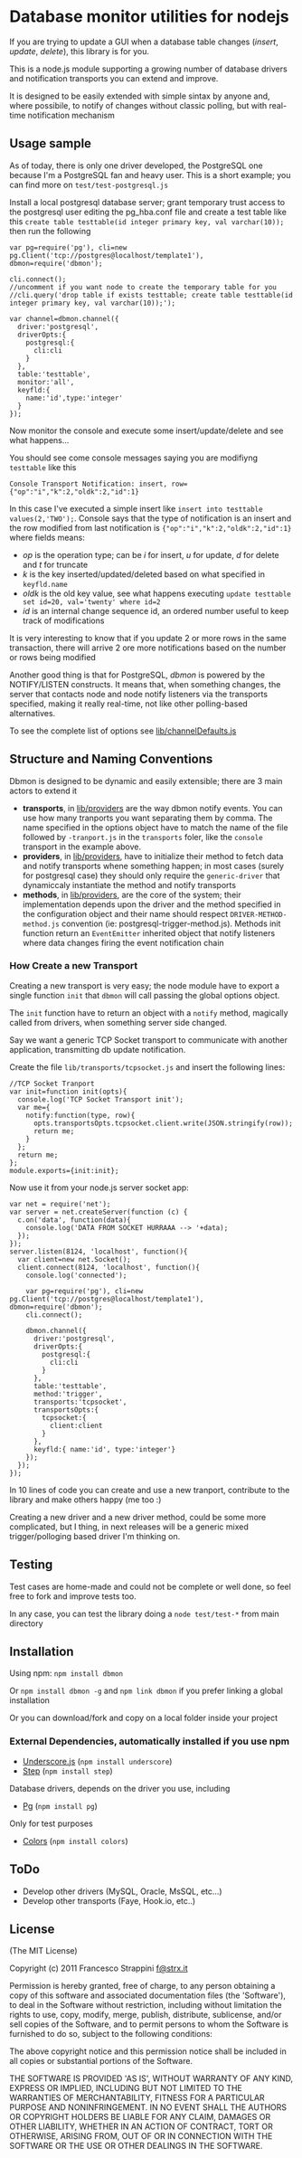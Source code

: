 # Database monitor utilities for nodejs
If you are trying to update a GUI when a database table changes (_insert_, _update_, _delete_), this library is for you.

This is a node.js module supporting a growing number of database drivers and notification transports
you can extend and improve.

It is designed to be easily extended with simple sintax by anyone and, where possibile,
to notify of changes without classic polling, but with real-time notification mechanism

## Usage sample
As of today, there is only one driver developed, the PostgreSQL one because I'm a PostgreSQL fan and heavy user.
This is a short example; you can find more on `test/test-postgresql.js`

Install a local postgresql database server; grant temporary trust access to the postgresql
user editing the pg_hba.conf file and create a test table like this `create table testtable(id integer primary key, val varchar(10));`
then run the following

    var pg=require('pg'), cli=new pg.Client('tcp://postgres@localhost/template1'), dbmon=require('dbmon');

    cli.connect();
    //uncomment if you want node to create the temporary table for you
    //cli.query('drop table if exists testtable; create table testtable(id integer primary key, val varchar(10));');

    var channel=dbmon.channel({
      driver:'postgresql',
      driverOpts:{
        postgresql:{
          cli:cli
        }
      },
      table:'testtable',
      monitor:'all',
      keyfld:{
        name:'id',type:'integer'
      }
    });

Now monitor the console and execute some insert/update/delete and see what happens...

You should see come console messages saying you are modifiyng `testtable` like this

    Console Transport Notification: insert, row={"op":"i","k":2,"oldk":2,"id":1}

In this case I've executed a simple insert like `insert into testtable values(2,'TWO');`.
Console says that the type of notification is an insert and the row modified
from last notification is `{"op":"i","k":2,"oldk":2,"id":1}` where fields means:

  - *op* is the operation type; can be *i* for insert, *u* for update, *d* for delete and *t* for truncate
  - *k* is the key inserted/updated/deleted based on what specified in `keyfld.name`
  - *oldk* is the old key value, see what happens executing `update testtable set id=20, val='twenty' where id=2`
  - *id* is an internal change sequence id, an ordered number useful to keep track of modifications

It is very interesting to know that if you update 2 or more rows in the same transaction, there will
arrive 2 ore more notifications based on the number or rows being modified

Another good thing is that for PostgreSQL, *dbmon* is powered by the NOTIFY/LISTEN constructs. It means
that, when something changes, the server that contacts node and node notify listeners via the transports specified, making
it really real-time, not like other polling-based alternatives.

To see the complete list of options see [lib/channelDefaults.js](https://github.com/straps/node-dbmon/blob/master/lib/channelDefaults.js)


## Structure and Naming Conventions

Dbmon is designed to be dynamic and easily extensible; there are 3 main actors to extend it

  - **transports**, in [lib/providers](https://github.com/straps/node-dbmon/tree/master/lib/transports) are the way dbmon notify events. You can use how many tranports you want separating them by comma. The name specified in the options object have to match the name of the file followed by `-tranport.js` in the `transports` foler, like the `console` transport in the example above.
  - **providers**, in [lib/providers](https://github.com/straps/node-dbmon/tree/master/lib/providers), have to initialize their method to fetch data and notify transports whene something happen; in most cases (surely for postgresql case) they should only require the `generic-driver` that dynamiccaly instantiate the method and notify transports
  - **methods**, in [lib/providers](https://github.com/straps/node-dbmon/tree/master/lib/methods), are the core of the system; their implementation depends upon the driver and the method specified in the configuration object and their name should respect `DRIVER-METHOD-method.js` convention (ie: postgresql-trigger-method.js). Methods init function return an `EventEmitter` inherited object that notify listeners where data changes firing the event notification chain


### How Create a new Transport

Creating a new transport is very easy; the node module have to export a single function `init` that `dbmon` will call passing the global options object.

The `init` function have to return an object with a `notify` method, magically called from drivers, when something server side changed.

Say we want a generic TCP Socket transport to communicate with another application, transmitting db update notification.

Create the file `lib/transports/tcpsocket.js` and insert the following lines:

    //TCP Socket Tranport
    var init=function init(opts){
      console.log('TCP Socket Transport init');
      var me={
        notify:function(type, row){
          opts.transportsOpts.tcpsocket.client.write(JSON.stringify(row));
          return me;
        }
      };
      return me;
    };
    module.exports={init:init};

Now use it from your node.js server socket app:

    var net = require('net');
    var server = net.createServer(function (c) {
      c.on('data', function(data){
        console.log('DATA FROM SOCKET HURRAAA --> '+data);
      });
    });
    server.listen(8124, 'localhost', function(){
      var client=new net.Socket();
      client.connect(8124, 'localhost', function(){
        console.log('connected');

        var pg=require('pg'), cli=new pg.Client('tcp://postgres@localhost/template1'), dbmon=require('dbmon');
        cli.connect();

        dbmon.channel({
          driver:'postgresql',
          driverOpts:{
            postgresql:{
              cli:cli
            }
          },
          table:'testtable',
          method:'trigger',
          transports:'tcpsocket',
          transportsOpts:{
            tcpsocket:{
              client:client
            }
          },
          keyfld:{ name:'id', type:'integer'}
        });
      });
    });

In 10 lines of code you can create and use a new tranport, contribute to the library and make others happy (me too :)

Creating a new driver and a new driver method, could be some more complicated, but I thing, in next releases will be a generic
mixed trigger/polloging based driver I'm thinking on.


## Testing

Test cases are home-made and could not be complete or well done, so feel free to fork and improve tests too.

In any case, you can test the library doing a `node test/test-*` from main directory


## Installation

Using npm: `npm install dbmon`

Or `npm install dbmon -g` and `npm link dbmon` if you prefer linking a global installation

Or you can download/fork and copy on a local folder inside your project


### External Dependencies, automatically installed if you use npm

  - [Underscore.js](http://documentcloud.github.com/underscore/) (`npm install underscore`)
  - [Step](https://github.com/creationix/step) (`npm install step`)

Database drivers, depends on the driver you use, including

  - [Pg](https://github.com/brianc/node-postgres) (`npm install pg`)

Only for test purposes

  - [Colors](https://github.com/Marak/colors.js) (`npm install colors`)



## ToDo
  - Develop other drivers (MySQL, Oracle, MsSQL, etc...)
  - Develop other transports (Faye, Hook.io, etc..)


## License

(The MIT License)

Copyright (c) 2011 Francesco Strappini <f@strx.it>

Permission is hereby granted, free of charge, to any person obtaining
a copy of this software and associated documentation files (the
'Software'), to deal in the Software without restriction, including
without limitation the rights to use, copy, modify, merge, publish,
distribute, sublicense, and/or sell copies of the Software, and to
permit persons to whom the Software is furnished to do so, subject to
the following conditions:

The above copyright notice and this permission notice shall be
included in all copies or substantial portions of the Software.

THE SOFTWARE IS PROVIDED 'AS IS', WITHOUT WARRANTY OF ANY KIND,
EXPRESS OR IMPLIED, INCLUDING BUT NOT LIMITED TO THE WARRANTIES OF
MERCHANTABILITY, FITNESS FOR A PARTICULAR PURPOSE AND NONINFRINGEMENT.
IN NO EVENT SHALL THE AUTHORS OR COPYRIGHT HOLDERS BE LIABLE FOR ANY
CLAIM, DAMAGES OR OTHER LIABILITY, WHETHER IN AN ACTION OF CONTRACT,
TORT OR OTHERWISE, ARISING FROM, OUT OF OR IN CONNECTION WITH THE
SOFTWARE OR THE USE OR OTHER DEALINGS IN THE SOFTWARE.
